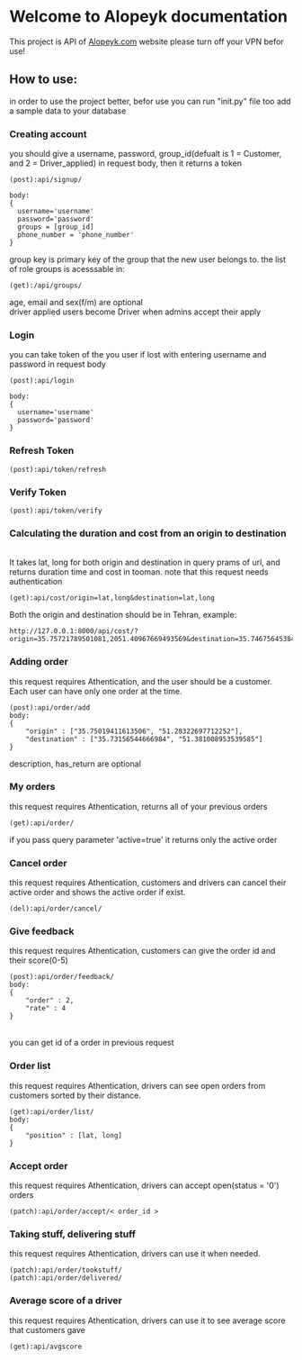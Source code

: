 # Welcome to Alopeyk documentation
This project is API of [Alopeyk.com](https://alopeyk.com/) website
please turn off your VPN befor use!
## How to use:
in order to use the project better, befor use you can run "init.py" file too add a sample data to your database 
### Creating account
you should give a username, password, group_id(defualt is 1 = Customer, and 2 = Driver_applied) in request body, then it returns a token
```
(post):api/signup/

body:
{
  username='username'
  password='password'
  groups = [group_id]
  phone_number = 'phone_number'
}
```
group key is primary key of the group that the new user belongs to. the list of role groups is acesssable in:
```
(get):/api/groups/
```
age, email and sex(f/m) are optional<br>
driver applied users become Driver when admins accept their apply
### Login
you can take token of the you user if lost with entering username and password in request body
```
(post):api/login

body:
{
  username='username'
  password='password'
}

```
### Refresh Token
```
(post):api/token/refresh
```
### Verify Token
```
(post):api/token/verify
```
### Calculating the duration and cost from an origin to destination
<br>It takes lat, long for both origin and destination in query prams of url, and returns duration time and cost in tooman. note that this request needs authentication
```
(get):api/cost/origin=lat,long&destination=lat,long
```
Both the origin and destination should be in Tehran, example:
```
http://127.0.0.1:8000/api/cost/?origin=35.75721789501081,2051.40967669493569&destination=35.746756453846,2051.37487729402636
```
### Adding order
this request requires Athentication, and the user should be a customer. Each user can have only one order at the time.
```
(post):api/order/add
body:
{
    "origin" : ["35.75019411613506", "51.28322697712252"],
    "destination" : ["35.73156544666984", "51.381008953539585"]
}
```
description, has_return are optional
### My orders
this request requires Athentication, returns all of your previous orders
```
(get):api/order/
```
if you pass query parameter 'active=true' it returns only the active order
### Cancel order
this request requires Athentication, customers and drivers can cancel their active order and shows the active order if exist.
```
(del):api/order/cancel/
```
### Give feedback
this request requires Athentication, customers can give the order id and their score(0-5)
```
(post):api/order/feedback/
body:
{
    "order" : 2,
    "rate" : 4
}
```
<br> you can get id of a order in previous request
### Order list
this request requires Athentication, drivers can see open orders from customers sorted by their distance.
```
(get):api/order/list/
body:
{
    "position" : [lat, long]
}
```
### Accept order
this request requires Athentication, drivers can accept open(status = '0') orders
```
(patch):api/order/accept/< order_id >
```
### Taking stuff, delivering stuff
this request requires Athentication, drivers can use it when needed.
```
(patch):api/order/tookstuff/
(patch):api/order/delivered/
```
### Average score of a driver
this request requires Athentication, drivers can use it to see average score that customers gave
```
(get):api/avgscore
```
